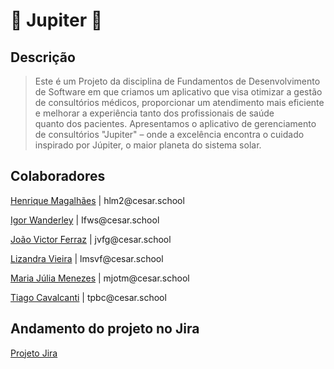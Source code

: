 <h1>💫 Jupiter 💫</h1>


<h2>Descrição</h2>


> Este é um Projeto da disciplina de Fundamentos de Desenvolvimento de Software em que criamos um aplicativo que visa otimizar a gestão de consultórios médicos, proporcionar um atendimento mais eficiente e melhorar a experiência tanto dos profissionais de saúde quanto dos pacientes. Apresentamos o aplicativo de gerenciamento de consultórios "Jupiter" – onde a excelência encontra o cuidado inspirado por Júpiter, o maior planeta do sistema solar.


<h2>Colaboradores</h2>


<p><a href="https://github.com/Henrique-12345">Henrique Magalhães</a> | hlm2@cesar.school</p>
<p><a href="https://github.com/igorfwds">Igor Wanderley</a> | Ifws@cesar.school</p>
<p><a href="https://github.com/JoaovfGoncalves">João Victor Ferraz</a> | jvfg@cesar.school</p>
<p><a href="https://github.com/lizandravieira">Lizandra Vieira</a> | lmsvf@cesar.school</p>
<p><a href="https://github.com/mjuliamenezes">Maria Júlia Menezes</a> | mjotm@cesar.school</p>
<p><a href="https://github.com/Tiagopbc">Tiago Cavalcanti</a> | tpbc@cesar.school</p>


<h2>Andamento do projeto no Jira</h2>


<p><a href="https://tpbc.atlassian.net/jira/software/projects/JUP/boards/2">Projeto Jira </a></p>